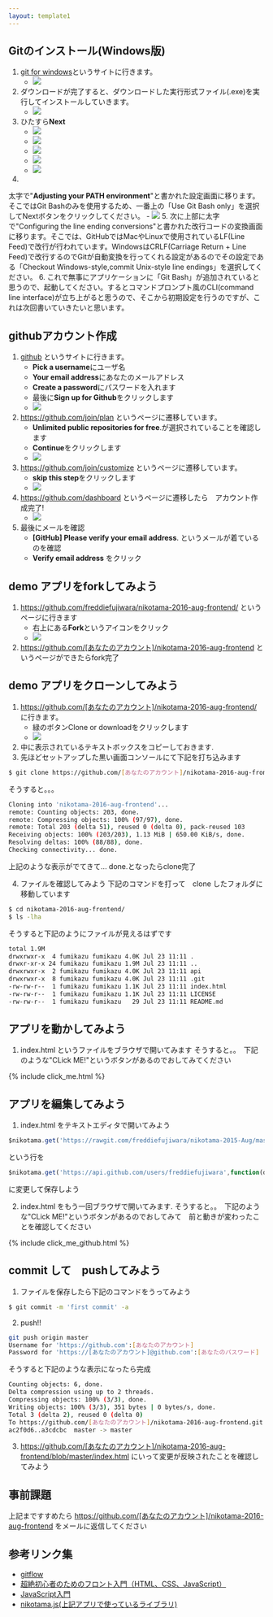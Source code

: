 ```yaml
--- 
layout: template1 
---
```

## Gitのインストール(Windows版)
1. [git for windows](https://git-for-windows.github.io/)というサイトに行きます。
	- ![]({{site.baseurl}}/screenshots/git_windows01.png)
2. ダウンロードが完了すると、ダウンロードした実行形式ファイル(.exe)を実行してインストールしていきます。
	- ![]({{site.baseurl}}/screenshots/git_windows02.png)
3. ひたすら**Next**
	- ![]({{site.baseurl}}/screenshots/git_windows03.png)
    - ![]({{site.baseurl}}/screenshots/git_windows04.png)
    - ![]({{site.baseurl}}/screenshots/git_windows05.png)
    - ![]({{site.baseurl}}/screenshots/git_windows06.png)
    - ![]({{site.baseurl}}/screenshots/git_windows07.png)
4. 
太字で"**Adjusting your PATH environment**"と書かれた設定画面に移ります。そこではGit Bashのみを使用するため、一番上の「Use Git Bash only」を選択してNextボタンをクリックしてください。
    - ![]({{site.baseurl}}/screenshots/git_windows08.png)
5. 次に上部に太字で"Configuring the line ending conversions"と書かれた改行コードの変換画面に移ります。そこでは、GitHubではMacやLinuxで使用されているLF(Line Feed)で改行が行われています。WindowsはCRLF(Carriage Return + Line Feed)で改行するのでGitが自動変換を行ってくれる設定があるのでその設定である「Checkout Windows-style,commit Unix-style line endings」を選択してください。
6. これで無事にアプリケーションに「Git Bash」が追加されていると思うので、起動してください。するとコマンドプロンプト風のCLI(command line interface)が立ち上がると思うので、そこから初期設定を行うのですが、これは次回書いていきたいと思います。

## githubアカウント作成
1. [github](https://github.com/) というサイトに行きます。
	- **Pick a username**にユーザ名
	- **Your email address**にあなたのメールアドレス
	- **Create a password**にパスワードを入れます
	- 最後に**Sign up for Github**をクリックします
	- ![]({{site.baseurl}}/screenshots/github01.png)
2. https://github.com/join/plan というページに遷移しています。
	- **Unlimited public repositories for free**.が選択されていることを確認します
	- **Continue**をクリックします
	- ![]({{site.baseurl}}/screenshots/github02.png)
3. https://github.com/join/customize というページに遷移しています。
	- **skip this step**をクリックします
	- ![]({{site.baseurl}}/screenshots/github03.png)
4. https://github.com/dashboard というページに遷移したら　アカウント作成完了!
	- ![]({{site.baseurl}}/screenshots/github04.png)
5. 最後にメールを確認
	- **[GitHub] Please verify your email address**. というメールが着ているのを確認
    - **Verify email address** をクリック
    
## demo アプリをforkしてみよう
1. https://github.com/freddiefujiwara/nikotama-2016-aug-frontend/ というページに行きます
	- 右上にある**Fork**というアイコンをクリック
    - ![]({{site.baseurl}}/screenshots/fork01.png)
2. https://github.com/[あなたのアカウント]/nikotama-2016-aug-frontend というページができたらfork完了

## demo アプリをクローンしてみよう
1. https://github.com/[あなたのアカウント]/nikotama-2016-aug-frontend/ に行きます。
	- 緑のボタンClone or downloadをクリックします
    - ![]({{site.baseurl}}/screenshots/clone01.png)
2. 中に表示されているテキストボックスをコピーしておきます.
3. 先ほどセットアップした黒い画面コンソールにて下記を打ち込みます

```bash
$ git clone https://github.com/[あなたのアカウント]/nikotama-2016-aug-frontend.git                             
```

そうすると。。。

```bash
Cloning into 'nikotama-2016-aug-frontend'...
remote: Counting objects: 203, done.
remote: Compressing objects: 100% (97/97), done.
remote: Total 203 (delta 51), reused 0 (delta 0), pack-reused 103
Receiving objects: 100% (203/203), 1.13 MiB | 650.00 KiB/s, done.
Resolving deltas: 100% (88/88), done.
Checking connectivity... done.
```
上記のような表示がでてきて... done.となったらclone完了

4. ファイルを確認してみよう
下記のコマンドを打って　clone したフォルダに移動しています

```bash
$ cd nikotama-2016-aug-frontend/ 
$ ls -lha
```

そうすると下記のようにファイルが見えるはずです

```bash
total 1.9M                                                                                                                    
drwxrwxr-x  4 fumikazu fumikazu 4.0K Jul 23 11:11 .
drwxr-xr-x 24 fumikazu fumikazu 1.9M Jul 23 11:11 ..
drwxrwxr-x  2 fumikazu fumikazu 4.0K Jul 23 11:11 api
drwxrwxr-x  8 fumikazu fumikazu 4.0K Jul 23 11:11 .git
-rw-rw-r--  1 fumikazu fumikazu 1.1K Jul 23 11:11 index.html
-rw-rw-r--  1 fumikazu fumikazu 1.1K Jul 23 11:11 LICENSE
-rw-rw-r--  1 fumikazu fumikazu   29 Jul 23 11:11 README.md
```

## アプリを動かしてみよう 
1. index.html というファイルをブラウザで開いてみます
そうすると。。　下記のような"CLick ME!"というボタンがあるのでおしてみてください

{% include click_me.html %}

## アプリを編集してみよう
1. index.html をテキストエディタで開いてみよう

```JavaScript
$nikotama.get('https://rawgit.com/freddiefujiwara/nikotama-2015-Aug/master/api/get.js',function(data){
```

という行を

```JavaScript
$nikotama.get('https://api.github.com/users/freddiefujiwara',function(data){
```

に変更して保存しよう

2. index.html をもう一回ブラウザで開いてみます.
そうすると。。　下記のような"CLick ME!"というボタンがあるのでおしてみて　前と動きが変わったことを確認してください

{% include click_me_github.html %}

## commit して　pushしてみよう
1. ファイルを保存したら下記のコマンドをうってみよう

```bash
$ git commit -m 'first commit' -a
```
2. push!!

```bash
git push origin master                                                         
Username for 'https://github.com':[あなたのアカウント]
Password for 'https://[あなたのアカウント]@github.com':[あなたのパスワード]
```

そうすると下記のような表示になったら完成

```bash
Counting objects: 6, done.                    
Delta compression using up to 2 threads.
Compressing objects: 100% (3/3), done.
Writing objects: 100% (3/3), 351 bytes | 0 bytes/s, done.
Total 3 (delta 2), reused 0 (delta 0)
To https://github.com/[あなたのアカウント]/nikotama-2016-aug-frontend.git
ac2f0d6..a3cdcbc  master -> master
```

3. https://github.com/[あなたのアカウント]/nikotama-2016-aug-frontend/blob/master/index.html にいって変更が反映されたことを確認してみよう

## 事前課題
上記まですすめたら
https://github.com/[あなたのアカウント]/nikotama-2016-aug-frontend
をメールに返信してください


## 参考リンク集
- [gitflow](http://danielkummer.github.io/git-flow-cheatsheet/index.ja_JP.html)
- [超絶初心者のためのフロント入門（HTML、CSS、JavaScript）](http://qiita.com/shuntaro_tamura/items/c9b2fec0f3a9f7d1e987)
- [JavaScript入門](http://qiita.com/akiinu/items/5d1178fa1102b939cd71)
- [nikotama.js(上記アプリで使っているライブラリ)](https://github.com/freddiefujiwara/nikotama/blob/master/src/nikotama.js)
